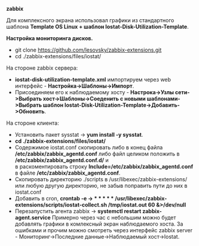 **zabbix**

Для комплексного экрана использовал графики из стандартного шаблона **Template OS Linux + шаблон Iostat-Disk-Utilization-Template**.  

**Настройка мониторинга дисков.**
- git clone https://github.com/lesovsky/zabbix-extensions.git
- cd ./zabbix-extensions/files/iostat/  

На стороне zabbix сервера: 
 - **iostat-disk-utilization-template.xml** импортируем через web интерфейс - **Настройка->Шаблоны->Импорт**.
 - Присоединяем его к наблюдаемому хосту - **Настрока->Узлы сети->Выбрать хост->Шаблоны->Соеденить с новыми шаблонами->Выбрать шаблон Iostat-Disk-Utilization-Template->Добавить->Обновить**.  

На стороне клиента:
 - Установить пакет sysstat -> **yum install -y sysstat**.
 - **cd ./zabbix-extensions/files/iostat/**
 - Содержимое iostat.conf скопировать либо в конец файла **/etc/zabbix/zabbix_agentd.conf** либо файл целиком положить в **/etc/zabbix/zabbix_agentd.conf.d/** и  
в раскоментировать строку **Include=/etc/zabbix/zabbix_agentd.conf** в файле **/etc/zabbix/zabbix_agentd.conf**.
 - Скопировать директорию ./scripts в /usr/libexec/zabbix-extensions/ или любую другую директорию, не забыв поправить пути до них в iostat.conf
 - Добавить в cron, **crontab -e -> * * * * * /usr/libexec/zabbix-extensions/scripts/iostat-collect.sh /tmp/iostat.out 60 &>/dev/null**
 - Перезапустить агента zabbix ->  **systemctl restart zabbix-agent.service**
Примерно через час с небольшим можно будет добавлять графики в комлексный экран наблюдаемого хоста. 
За ошибками и прочим можно смотреть через интерфейс zabbix server - Мониторинг->Последние данные->Наблюдаемый хост->Iostat. 
